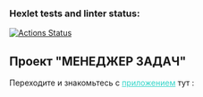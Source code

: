 ### Hexlet tests and linter status:
[![Actions Status](https://github.com/MaryKurinova/backend-project-lvl4/workflows/hexlet-check/badge.svg)](https://github.com/MaryKurinova/backend-project-lvl4/actions)

## Проект "МЕНЕДЖЕР ЗАДАЧ" ##

Переходите и знакомьтесь с <a href="https://hexlet-manager.herokuapp.com/" style="color:#30d5c8;">приложением</a> тут : 